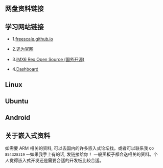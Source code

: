 
## 网盘资料链接



## 学习网站链接
	
* 1.[freescale.github.io](https://freescale.github.io/)

* 2.[迅为官网](http://bbs.topeetboard.com)

* 3.[iMX6 Rex Open Source (国外开源)](http://www.imx6rex.com/)

* 4.[Dashboard](https://eewiki.net/dashboard.action)

## Linux 

## Ubuntu

## Android

## 关于嵌入式资料
如需要 ARM 相关的资料, 可以去国内的许多嵌入式论坛找。或者可以联系我  `QQ 854328319`  --如果我手上有的话, 发链接给你！ 一般买板子都会送相关的资料。个人觉得嵌入式开发还是需要合适的开发板比较合适。
